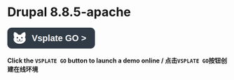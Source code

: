 # Drupal 8.8.5-apache

<a href="https://www.vsplate.com/?docker-compose=https://github.com/vsplate/dcenvs/drupal/8.8.5-apache"><img alt="VSPLATE GO" src="https://raw.githubusercontent.com/vsplate/images/master/vsgo_btn.png" width="200px"></a>

**Click the `VSPLATE GO` button to launch a demo online / 点击`VSPLATE GO`按钮创建在线环境**